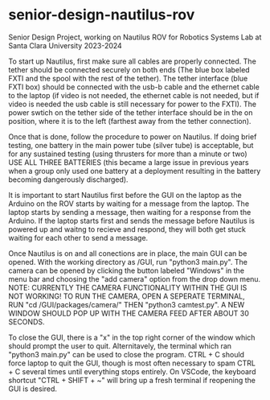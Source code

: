 # senior-design-nautilus-rov
Senior Design Project, working on Nautilus ROV for Robotics Systems Lab at Santa Clara University 2023-2024

To start up Nautilus, first make sure all cables are properly connected. The tether should be connected securely on both ends (The blue box labeled FXTI and the spool with the rest of the tether). The tether interface (blue FXTI box) should be connected with the usb-b cable and the ethernet cable to the laptop (if video is not needed, the ethernet cable is not needed, but if video is needed the usb cable is still necessary for power to the FXTI). The power swtich on the tether side of the tether interface should be in the on position, where it is to the left (farthest away from the tether connection). 

Once that is done, follow the procedure to power on Nautilus. If doing brief testing, one battery in the main power tube (silver tube) is acceptable, but for any sustained testing (using thrusters for more than a minute or two) USE ALL THREE BATTERIES (this became a large issue in previous years when a group only used one battery at a deployment resulting in the battery becoming dangerously discharged). 

It is important to start Nautilus first before the GUI on the laptop as the Arduino on the ROV starts by waiting for a message from the laptop. The laptop starts by sending a message, then waiting for a response from the Arduino. If the laptop starts first and sends the message before Nautilus is powered up and waitng to recieve and respond, they will both get stuck waiting for each other to send a message. 

Once Nautilus is on and all conections are in place, the main GUI can be opened. With the working directory as /GUI, run "python3 main.py". The camera can be opened by clicking the button labeled "Windows" in the menu bar and choosing the "add camera" option from the drop down menu. NOTE: CURRENTLY THE CAMERA FUNCTIONALITY WITHIN THE GUI IS NOT WORKING! TO RUN THE CAMERA, OPEN A SEPERATE TERMINAL, RUN "cd /GUI/packages/camera/" THEN "python3 camtest.py". A NEW WINDOW SHOULD POP UP WITH THE CAMERA FEED AFTER ABOUT 30 SECONDS. 

To close the GUI, there is a "x" in the top right corner of the window which should prompt the user to quit. Alternitavely, the terminal which ran "python3 main.py" can be used to close the program. CTRL + C should force laptop to quit the GUI, though is most often necessary to spam CTRL + C several times until everything stops entirely. On VSCode, the keyboard shortcut "CTRL + SHIFT + ~" will bring up a fresh terminal if reopening the GUI is desired.
